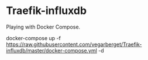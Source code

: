 # Traefik-influxdb
Playing with Docker Compose.

docker-compose up -f https://raw.githubusercontent.com/vegarberget/Traefik-influxdb/master/docker-compose.yml -d 

